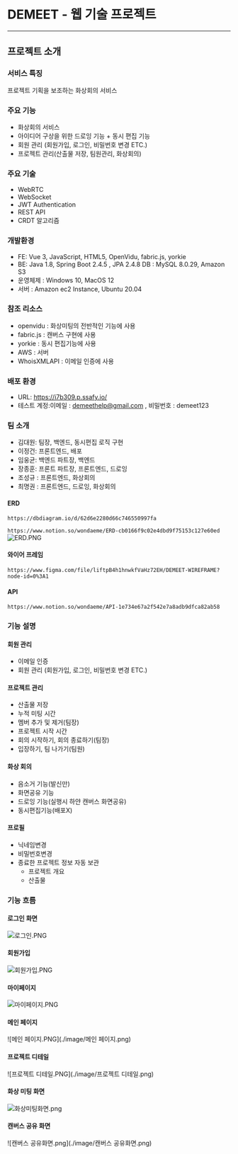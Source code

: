 

# DEMEET - 웹 기술 프로젝트

------

## **프로젝트 소개**

### 서비스 특징

프로젝트 기획을 보조하는 화상회의 서비스

### 주요 기능

- 화상회의 서비스
- 아이디어 구상을 위한 드로잉 기능 + 동시 편집 기능
- 회원 관리 (회원가입, 로그인, 비밀번호 변경 ETC.)
- 프로젝트 관리(산출물 저장, 팀원관리, 화상회의)

### 주요 기술

- WebRTC
- WebSocket
- JWT Authentication
- REST API
- CRDT 알고리즘

### 개발환경

- FE: Vue 3, JavaScript, HTML5, OpenVidu, fabric.js, yorkie
- BE: Java 1.8, Spring Boot 2.4.5 , JPA 2.4.8 DB : MySQL 8.0.29, Amazon S3
- 운영체제 : Windows 10, MacOS 12
- 서버 : Amazon ec2 Instance, Ubuntu 20.04

### 참조 리소스

- openvidu : 화상미팅의 전반적인 기능에 사용
- fabric.js : 캔버스 구현에 사용
- yorkie : 동시 편집기능에 사용
- AWS : 서버
- WhoisXMLAPI : 이메일 인증에 사용

### 배포 환경

- URL: https://i7b309.p.ssafy.io/
- 테스트 계정:이메일 : [demeethelp@gmail.com](mailto:demeethelp@gmail.com) , 비밀번호 : demeet123

### **팀 소개**

- 김대원: 팀장, 백엔드, 동시편집 로직 구현
- 이정건: 프론트엔드, 배포
- 임웅균: 백엔드 파트장, 백엔드
- 장종훈: 프론트 파트장, 프론트엔드, 드로잉
- 조성규 : 프론트엔드, 화상회의
- 최명권 : 프론트엔드, 드로잉, 화상회의

#### **ERD**

`https://dbdiagram.io/d/62d6e2280d66c746550997fa`

`https://www.notion.so/wondaeme/ERD-cb0166f9c02e4dbd9f75153c127e60ed`![ERD.PNG](./image/ERD.png)

#### **와이어 프레임**

`https://www.figma.com/file/liftpB4h1hnwkfVaHz72EH/DEMEET-WIREFRAME?node-id=0%3A1`

#### **API**

`https://www.notion.so/wondaeme/API-1e734e67a2f542e7a8adb9dfca82ab58`

### **기능 설명**

#### 회원 관리

- 이메일 인증
- 회원 관리 (회원가입, 로그인, 비밀번호 변경 ETC.)

#### 프로젝트 관리

- 산출물 저장
- 누적 미팅 시간
- 멤버 추가 및 제거(팀장)
- 프로젝트 시작 시간
- 회의 시작하기, 회의 종료하기(팀장)
- 입장하기, 팀 나가기(팀원)

#### 화상 회의

- 음소거 기능(발신만)
- 화면공유 기능
- 드로잉 기능(실행시 하얀 캔버스 화면공유)
- 동시편집기능(배포X)

#### 프로필

- 닉네임변경
- 비밀번호변경
- 종료한 프로젝트 정보 자동 보관
  - 프로젝트 개요
  - 산출물

### 기능 흐름

#### 로그인 화면

![로그인.PNG](./image/로그인.png)

#### 회원가입

![회원가입.PNG](./image/회원가입.png)

#### 마이페이지

![마이페이지.PNG](./image/마이페이지.png)

#### 메인 페이지

![메인 페이지.PNG](./image/메인 페이지.png)

#### 프로젝트 디테일

![프로젝트 디테일.PNG](./image/프로젝트 디테일.png)

#### 화상 미팅 화면

![화상미팅화면.png](./image/화상미팅화면.png)

#### 캔버스 공유 화면

![캔버스 공유화면.png](./image/캔버스 공유화면.png)